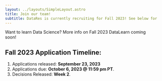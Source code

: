 ```yaml
---
layout: ../layouts/SimpleLayout.astro
title: Join our team!
subtitle: DataRes is currently recruiting for Fall 2023! See below for details.
---
```


Want to learn Data Science? More info on Fall 2023 DataLearn coming soon!

## Fall 2023 Application Timeline:

1. Applications released: **September 23, 2023**
2. Applications due: **October 6, 2023 @ 11:59 pm PT**.
3. Decisions Released: **Week 2**.
